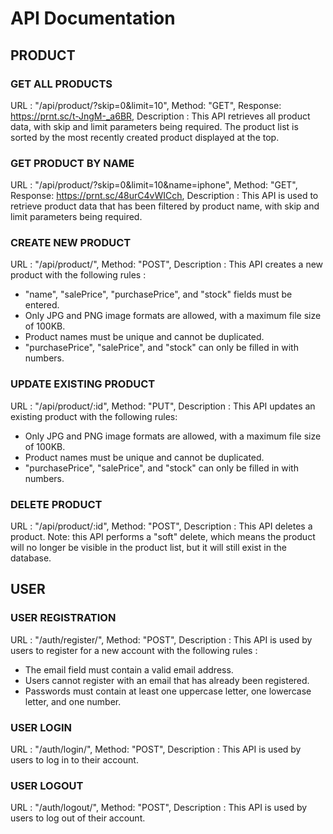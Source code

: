 # API Documentation

## PRODUCT

### GET ALL PRODUCTS
URL : "/api/product/?skip=0&limit=10",
Method: "GET",
Response: https://prnt.sc/t-JngM-_a6BR,
Description :
This API retrieves all product data, with skip and limit parameters being required.
The product list is sorted by the most recently created product displayed at the top.

### GET PRODUCT BY NAME
URL : "/api/product/?skip=0&limit=10&name=iphone",
Method: "GET",
Response: https://prnt.sc/48urC4vWICch,
Description :
This API is used to retrieve product data that has been filtered by product name, with skip and limit parameters being required.

### CREATE NEW PRODUCT
URL : "/api/product/",
Method: "POST",
Description :
This API creates a new product with the following rules :
- "name", "salePrice", "purchasePrice", and "stock" fields must be entered.
- Only JPG and PNG image formats are allowed, with a maximum file size of 100KB.
- Product names must be unique and cannot be duplicated.
- "purchasePrice", "salePrice", and "stock" can only be filled in with numbers.

### UPDATE EXISTING PRODUCT
URL : "/api/product/:id",
Method: "PUT",
Description :
This API updates an existing product with the following rules:
- Only JPG and PNG image formats are allowed, with a maximum file size of 100KB.
- Product names must be unique and cannot be duplicated.
- "purchasePrice", "salePrice", and "stock" can only be filled in with numbers.

### DELETE PRODUCT
URL : "/api/product/:id",
Method: "POST",
Description :
This API deletes a product.
Note: this API performs a "soft" delete, which means the product will no longer be visible in the product list, but it will still exist in the database.

## USER

### USER REGISTRATION
URL : "/auth/register/",
Method: "POST",
Description :
This API is used by users to register for a new account with the following rules :
- The email field must contain a valid email address.
- Users cannot register with an email that has already been registered.
- Passwords must contain at least one uppercase letter, one lowercase letter, and one number.

### USER LOGIN
URL : "/auth/login/",
Method: "POST",
Description :
This API is used by users to log in to their account.

### USER LOGOUT
URL : "/auth/logout/",
Method: "POST",
Description :
This API is used by users to log out of their account.